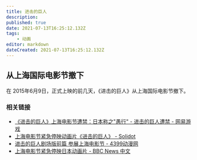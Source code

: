 ```yaml
---
title: 进击的巨人
description: 
published: true
date: 2021-07-13T16:25:12.132Z
tags:
    - 动画
editor: markdown
dateCreated: 2021-07-13T16:25:12.132Z
---
```


## 从上海国际电影节撤下

在 2015年6月9日，正式上映的前几天，《进击的巨人》从上海国际电影节撤下。

### 相关链接

+ [《进击的巨人》上海电影节遭禁：日本称之"愚行" - 进击的巨人遭禁 - 网易游戏](https://web.archive.org/web/20210713071141/https://www.163.com/ent/article/ARQT935C00314K8H.html)
+ [上海电影节紧急停映动画片《进击的巨人》 - Solidot](https://web.archive.org/web/20150616210517/http://www.solidot.org/story?sid=44455)
+ [进击的巨人剧场版前篇 参展上海电影节 - 4399动漫网](https://web.archive.org/web/20200126014346/http://www.4399dmw.com/jinjidejuren/xiangguanwenzhang/253095.html)
+ [上海电影节紧急停映日本动画片 - BBC News 中文](https://www.bbc.com/zhongwen/simp/china/2015/06/150615_shanghai_film_festival)

